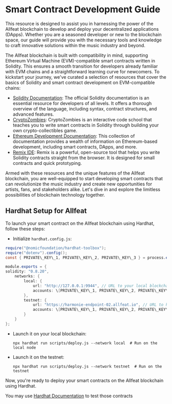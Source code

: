# Smart Contract Development Guide

This resource is designed to assist you in harnessing the power of the Allfeat blockchain to develop and deploy your decentralized applications (DApps). 
Whether you are a seasoned developer or new to the blockchain space, our guide will provide you with the necessary tools and knowledge to craft innovative solutions within the music industry and beyond.

The Allfeat blockchain is built with compatibility in mind, supporting Ethereum Virtual Machine (EVM)-compatible smart contracts written in Solidity. 
This ensures a smooth transition for developers already familiar with EVM chains and a straightforward learning curve for newcomers. To kickstart your journey, we've curated a selection of resources that cover the basics of Solidity and smart contract development on EVM-compatible chains:

- [Solidity Documentation](https://docs.soliditylang.org/en/v0.8.25/introduction-to-smart-contracts.html): The official Solidity documentation is an essential resource for developers of all levels. It offers a thorough overview of the language, including syntax, contract structures, and advanced features.
- [CryptoZombies](https://cryptozombies.io/): CryptoZombies is an interactive code school that teaches you to write smart contracts in Solidity through building your own crypto-collectibles game.
- [Ethereum Development Documentation](https://ethereum.org/en/developers/docs/): This collection of documentation provides a wealth of information on Ethereum-based development, including smart contracts, DApps, and more.
- [Remix IDE](https://remix.ethereum.org/): Remix is a powerful, open-source tool that helps you write Solidity contracts straight from the browser. It is designed for small contracts and quick prototyping.

Armed with these resources and the unique features of the Allfeat blockchain, you are well-equipped to start developing smart contracts that can revolutionize the music industry and create new opportunities for artists, fans, and stakeholders alike. Let's dive in and explore the limitless possibilities of blockchain technology together.

## Hardhat Setup for Allfeat

To launch your smart contract on the Allfeat blockchain using Hardhat, follow these steps:

- Initialize `hardhat.config.js`:

```java
require("@nomicfoundation/hardhat-toolbox");
require("dotenv").config();
const { PRIVATE\_KEY\_1, PRIVATE\_KEY\_2, PRIVATE\_KEY\_3 } = process.env;

module.exports = {
solidity: "0.8.20",
    networks: {
        local: {
            url: "http://127.0.0.1:9944", // URL to your local blockchain
            accounts: \[PRIVATE\_KEY\_1, PRIVATE\_KEY\_2, PRIVATE\_KEY\_3\].filter((pk) => pk !== undefined) // Filter out undefined keys
        },
        testnet: {
            url: "https://harmonie-endpoint-02.allfeat.io", // URL to harmony testnet
            accounts: \[PRIVATE\_KEY\_1, PRIVATE\_KEY\_2, PRIVATE\_KEY\_3\].filter((pk) => pk !== undefined) // Filter out undefined keys
        }
    }
};
```

- Launch it on your local blockchain:

    ```
    npx hardhat run scripts/deploy.js --network local  # Run on the local node
    ```

- Launch it on the testnet:

    ```
    npx hardhat run scripts/deploy.js --network testnet  # Run on the testnet
    ```

Now, you're ready to deploy your smart contracts on the Allfeat blockchain using Hardhat.

You may use [Hardhat Documentation](https://hardhat.org/tutorial/testing-contracts) to test those contracts
